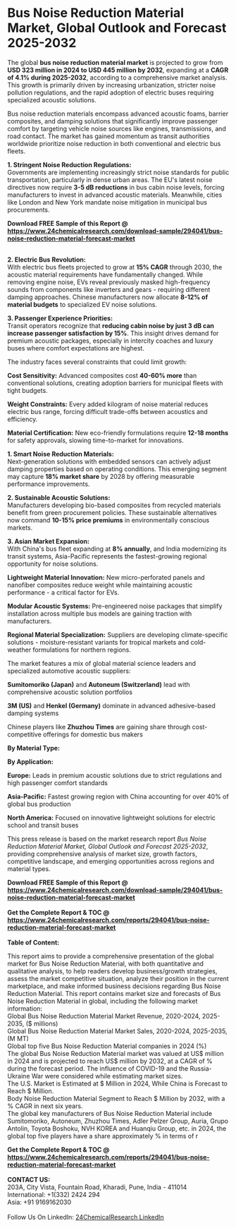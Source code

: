<h1>Bus Noise Reduction Material Market, Global Outlook and Forecast 2025-2032</h1><p>The global <strong>bus noise reduction material market</strong> is projected to grow from <strong>USD 323 million in 2024 to USD 445 million by 2032</strong>, expanding at a <strong>CAGR of 4.1% during 2025-2032</strong>, according to a comprehensive market analysis. This growth is primarily driven by increasing urbanization, stricter noise pollution regulations, and the rapid adoption of electric buses requiring specialized acoustic solutions.</p><p>Bus noise reduction materials encompass advanced acoustic foams, barrier composites, and damping solutions that significantly improve passenger comfort by targeting vehicle noise sources like engines, transmissions, and road contact. The market has gained momentum as transit authorities worldwide prioritize noise reduction in both conventional and electric bus fleets.</p><p><strong>1. Stringent Noise Reduction Regulations:</strong><br>
Governments are implementing increasingly strict noise standards for public transportation, particularly in dense urban areas. The EU's latest noise directives now require <strong>3-5 dB reductions</strong> in bus cabin noise levels, forcing manufacturers to invest in advanced acoustic materials. Meanwhile, cities like London and New York mandate noise mitigation in municipal bus procurements.</p><div><b>Download FREE Sample of this Report @ 
            <a href="https://www.24chemicalresearch.com/download-sample/294041/bus-noise-reduction-material-forecast-market">
            https://www.24chemicalresearch.com/download-sample/294041/bus-noise-reduction-material-forecast-market</a></b></div><br><p><strong>2. Electric Bus Revolution:</strong><br>
With electric bus fleets projected to grow at <strong>15% CAGR</strong> through 2030, the acoustic material requirements have fundamentally changed. While removing engine noise, EVs reveal previously masked high-frequency sounds from components like inverters and gears - requiring different damping approaches. Chinese manufacturers now allocate <strong>8-12% of material budgets</strong> to specialized EV noise solutions.</p><p><strong>3. Passenger Experience Priorities:</strong><br>
Transit operators recognize that <strong>reducing cabin noise by just 3 dB can increase passenger satisfaction by 15%</strong>. This insight drives demand for premium acoustic packages, especially in intercity coaches and luxury buses where comfort expectations are highest.</p><p>The industry faces several constraints that could limit growth:</p><p><strong>Cost Sensitivity:</strong> Advanced composites cost <strong>40-60% more</strong> than conventional solutions, creating adoption barriers for municipal fleets with tight budgets.</p><p><strong>Weight Constraints:</strong> Every added kilogram of noise material reduces electric bus range, forcing difficult trade-offs between acoustics and efficiency.</p><p><strong>Material Certification:</strong> New eco-friendly formulations require <strong>12-18 months</strong> for safety approvals, slowing time-to-market for innovations.</p><p><strong>1. Smart Noise Reduction Materials:</strong><br>
Next-generation solutions with embedded sensors can actively adjust damping properties based on operating conditions. This emerging segment may capture <strong>18% market share</strong> by 2028 by offering measurable performance improvements.</p><p><strong>2. Sustainable Acoustic Solutions:</strong><br>
Manufacturers developing bio-based composites from recycled materials benefit from green procurement policies. These sustainable alternatives now command <strong>10-15% price premiums</strong> in environmentally conscious markets.</p><p><strong>3. Asian Market Expansion:</strong><br>
With China's bus fleet expanding at <strong>8% annually</strong>, and India modernizing its transit systems, Asia-Pacific represents the fastest-growing regional opportunity for noise solutions.</p><p><strong>Lightweight Material Innovation:</strong> New micro-perforated panels and nanofiber composites reduce weight while maintaining acoustic performance - a critical factor for EVs.</p><p><strong>Modular Acoustic Systems:</strong> Pre-engineered noise packages that simplify installation across multiple bus models are gaining traction with manufacturers.</p><p><strong>Regional Material Specialization:</strong> Suppliers are developing climate-specific solutions - moisture-resistant variants for tropical markets and cold-weather formulations for northern regions.</p><p>The market features a mix of global material science leaders and specialized automotive acoustic suppliers:</p><p><strong>Sumitomoriko (Japan)</strong> and <strong>Autoneum (Switzerland)</strong> lead with comprehensive acoustic solution portfolios</p><p><strong>3M (US)</strong> and <strong>Henkel (Germany)</strong> dominate in advanced adhesive-based damping systems</p><p>Chinese players like <strong>Zhuzhou Times</strong> are gaining share through cost-competitive offerings for domestic bus makers</p><p><strong>By Material Type:</strong>
		</p><p><strong>By Application:</strong>
		</p><p><strong>Europe:</strong> Leads in premium acoustic solutions due to strict regulations and high passenger comfort standards</p><p><strong>Asia-Pacific:</strong> Fastest growing region with China accounting for over 40% of global bus production</p><p><strong>North America:</strong> Focused on innovative lightweight solutions for electric school and transit buses</p><p>This press release is based on the market research report <em>Bus Noise Reduction Material Market, Global Outlook and Forecast 2025-2032</em>, providing comprehensive analysis of market size, growth factors, competitive landscape, and emerging opportunities across regions and material types.</p><div><b>Download FREE Sample of this Report @ 
            <a href="https://www.24chemicalresearch.com/download-sample/294041/bus-noise-reduction-material-forecast-market">
            https://www.24chemicalresearch.com/download-sample/294041/bus-noise-reduction-material-forecast-market</a></b></div><br><div><b>Get the Complete Report & TOC @ 
            <a href="https://www.24chemicalresearch.com/reports/294041/bus-noise-reduction-material-forecast-market">
            https://www.24chemicalresearch.com/reports/294041/bus-noise-reduction-material-forecast-market</a></b></div><br>
            <b>Table of Content:</b><p>This report aims to provide a comprehensive presentation of the global market for Bus Noise Reduction Material, with both quantitative and qualitative analysis, to help readers develop business/growth strategies, assess the market competitive situation, analyze their position in the current marketplace, and make informed business decisions regarding Bus Noise Reduction Material. This report contains market size and forecasts of Bus Noise Reduction Material in global, including the following market information:<br />
Global Bus Noise Reduction Material Market Revenue, 2020-2024, 2025-2035, ($ millions)<br />
Global Bus Noise Reduction Material Market Sales, 2020-2024, 2025-2035, (M MT)<br />
Global top five Bus Noise Reduction Material companies in 2024 (%)<br />
The global Bus Noise Reduction Material market was valued at US$ million in 2024 and is projected to reach US$ million by 2032, at a CAGR of % during the forecast period. The influence of COVID-19 and the Russia-Ukraine War were considered while estimating market sizes.<br />
The U.S. Market is Estimated at $ Million in 2024, While China is Forecast to Reach $ Million.<br />
Body Noise Reduction Material Segment to Reach $ Million by 2032, with a % CAGR in next six years.<br />
The global key manufacturers of Bus Noise Reduction Material include Sumitomoriko, Autoneum, Zhuzhou Times, Adler Pelzer Group, Auria, Grupo Antolin, Toyota Boshoku, NVH KOREA and Huanqiu Group, etc. in 2024, the global top five players have a share approximately % in terms of r</p><div><b>Get the Complete Report & TOC @ 
            <a href="https://www.24chemicalresearch.com/reports/294041/bus-noise-reduction-material-forecast-market">
            https://www.24chemicalresearch.com/reports/294041/bus-noise-reduction-material-forecast-market</a></b></div><br><b>CONTACT US:</b><br>
            203A, City Vista, Fountain Road, Kharadi, Pune, India - 411014<br>
            International: +1(332) 2424 294<br>
            Asia: +91 9169162030 <br><br>
            Follow Us On LinkedIn: <a href="https://www.linkedin.com/company/24chemicalresearch/">24ChemicalResearch LinkedIn</a>